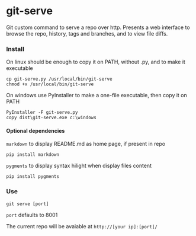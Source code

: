 git-serve
=========

Git custom command to serve a repo over http.
Presents a web interface to browse the repo, history, tags and branches, and to view file diffs.

### Install

On linux should be enough to copy it on PATH, without .py, and to make it executable

    cp git-serve.py /usr/local/bin/git-serve
    chmod +x /usr/local/bin/git-serve

On windows use PyInstaller to make a one-file executable, then copy it on PATH 

    PyInstaller -F git-serve.py
    copy dist\git-serve.exe c:\windows


#### Optional dependencies

`markdown` to display README.md as home page, if present in repo

    pip install markdown

`pygments` to display syntax hilight when display files content

    pip install pygments

### Use

    git serve [port]

`port` defaults to 8001
    
The current repo will be avaiable at `http://[your ip]:[port]/`

